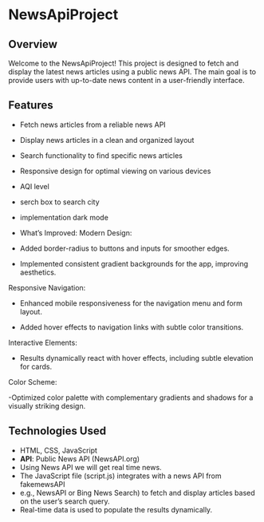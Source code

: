 # NewsApiProject

## Overview

Welcome to the NewsApiProject! This project is designed to fetch and display the latest news articles using a public news API. 
The main goal is to provide users with up-to-date news content in a user-friendly interface.

## Features

- Fetch news articles from a reliable news API
- Display news articles in a clean and organized layout
- Search functionality to find specific news articles
- Responsive design for optimal viewing on various devices
- AQI level
- serch box to search city
- implementation dark mode
- What’s Improved:
Modern Design:

- Added border-radius to buttons and inputs for smoother edges.

- Implemented consistent gradient backgrounds for the app, improving aesthetics.

Responsive Navigation:

- Enhanced mobile responsiveness for the navigation menu and form layout.

- Added hover effects to navigation links with subtle color transitions.

Interactive Elements:

- Results dynamically react with hover effects, including subtle elevation for cards.

Color Scheme:

 -Optimized color palette with complementary gradients and shadows for a visually striking design.

## Technologies Used

- HTML, CSS, JavaScript
- **API**: Public News API (NewsAPI.org)
- Using News API we will get real time news.
- The JavaScript file (script.js) integrates with a news API from fakemewsAPI
- e.g., NewsAPI or Bing News Search) to fetch and display articles based on the user’s search query.
- Real-time data is used to populate the results dynamically.

